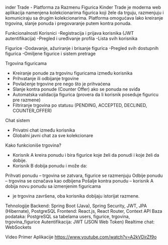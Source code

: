 inder Trade - Platforma za Razmenu Figurica 
Kinder Trade je moderna web aplikacija namenjena kolekcionarima figurica koji žele da trguju, razmenjuju i komuniciraju sa drugim kolekcionarima. Platforma omogućava lako kreiranje trgovina, slanje ponuda i pregovaranje putem kontra ponuda.

Funkcionalnosti
Korisnici
-Registracija i prijava korisnika (JWT autentifikacija)
-Pregled i uređivanje profila
-Lista svih korisnika

Figurice
-Dodavanje, ažuriranje i brisanje figurica
-Pregled svih dostupnih figurica
-Omiljene figurice i sistem pretrage

Trgovina figuricama
- Kreiranje ponude za trgovinu figuricama između korisnika
- Prihvatanje ili odbijanje trgovine
- Povlačenje trgovine pre nego što je prihvaćena
- Slanje kontra ponude (Counter Offer) ako se ponuda ne sviđa
- Automatska validacija figurica (provera da li korisnik poseduje figuricu pre razmene)
- Filtriranje trgovina po statusu (PENDING, ACCEPTED, DECLINED, COUNTER_OFFER)

Chat sistem
- Privatni chat između korisnika
- Globalni javni chat za sve kolekcionare

Kako funkcioniše trgovina?
- Korisnik A kreira ponudu i bira figurice koje želi da ponudi i koje želi da dobije.
- Korisnik B dobija ponudu i može da:

Prihvati ponudu – trgovina se zatvara, figurice se razmenjuju
Odbije ponudu – trgovina se označava kao odbijena
Pošalje kontra ponudu – korisnik A dobija novu ponudu sa izmenjenim figuricama
- je trgovina završena, oba korisnika dobijaju istorijat razmene.

Tehnologije
Backend: Spring Boot (Java), Spring Security, JWT, JPA (Hibernate), PostgreSQL
Frontend: React.js, React Router, Context API
Baza podataka: PostgreSQL sa tabelama users, figurice, trgovina, trgovina_figurice
Autentifikacija: JWT (JSON Web Token)
Realtime chat: WebSockets

Video Primer Aplikacije 
https://www.youtube.com/watch?v=A2kVDirZf9o

